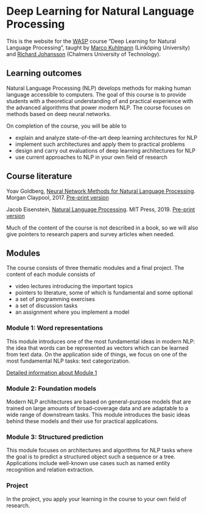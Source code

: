 # Deep Learning for Natural Language Processing

This is the website for the [WASP](https://wasp-sweden.org/) course “Deep Learning for Natural Language Processing”, taught by [Marco Kuhlmann](https://www.ida.liu.se/~marku61/) (Linköping University) and [Richard Johansson](http://www.cse.chalmers.se/~richajo/) (Chalmers University of Technology).

## Learning outcomes

Natural Language Processing (NLP) develops methods for making human language accessible to computers. The goal of this course is to provide students with a theoretical understanding of and practical experience with the advanced algorithms that power modern NLP. The course focuses on methods based on deep neural networks.

On completion of the course, you will be able to

* explain and analyze state-of-the-art deep learning architectures for NLP
* implement such architectures and apply them to practical problems
* design and carry out evaluations of deep learning architectures for NLP
* use current approaches to NLP in your own field of research

## Course literature

Yoav Goldberg, [Neural Network Methods for Natural Language Processing](https://www.morganclaypool.com/doi/abs/10.2200/S00762ED1V01Y201703HLT037). Morgan Claypool, 2017. [Pre-print version](https://arxiv.org/abs/1510.00726)

Jacob Eisenstein, [Natural Language Processing](https://mitpress.mit.edu/books/introduction-natural-language-processing). MIT Press, 2019. [Pre-print version](https://github.com/jacobeisenstein/gt-nlp-class/blob/master/notes/eisenstein-nlp-notes.pdf)

Much of the content of the course is not described in a book, so we will also give pointers to research papers and survey articles when needed.

## Modules

The course consists of three thematic modules and a final project. The content of each module consists of
* video lectures introducing the important topics
* pointers to literature, some of which is fundamental and some optional
* a set of programming exercises
* a set of discussion tasks
* an assignment where you implement a model

### Module 1: Word representations

This module introduces one of the most fundamental ideas in modern NLP: the idea that words can be represented as vectors which can be learned from text data. On the application side of things, we focus on one of the most fundamental NLP tasks: text categorization.

[Detailed information about Module 1](module1.md)

### Module 2: Foundation models

Modern NLP architectures are based on general-purpose models that are trained on large amounts of broad-coverage data and are adaptable to a wide range of downstream tasks. This module introduces the basic ideas behind these models and their use for practical applications.

<!--[Detailed information about Module 2](module2.md)-->

### Module 3: Structured prediction

This module focuses on architectures and algorithms for NLP tasks where the goal is to predict a structured object such a sequence or a tree. Applications include well-known use cases such as named entity recognition and relation extraction.

<!--[Detailed information about Module 3](module3.md)-->

### Project

In the project, you apply your learning in the course to your own field of research.
